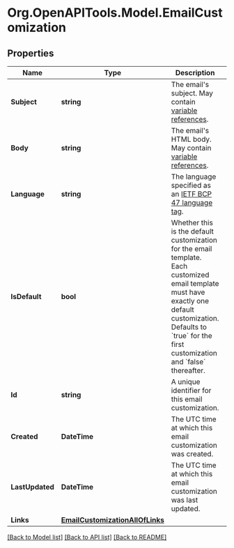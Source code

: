 # Org.OpenAPITools.Model.EmailCustomization

## Properties

Name | Type | Description | Notes
------------ | ------------- | ------------- | -------------
**Subject** | **string** | The email&#39;s subject. May contain [variable references](https://velocity.apache.org/engine/1.7/user-guide.html#references). | 
**Body** | **string** | The email&#39;s HTML body. May contain [variable references](https://velocity.apache.org/engine/1.7/user-guide.html#references). | 
**Language** | **string** | The language specified as an [IETF BCP 47 language tag](https://datatracker.ietf.org/doc/html/rfc5646). | 
**IsDefault** | **bool** | Whether this is the default customization for the email template. Each customized email template must have exactly one default customization. Defaults to &#x60;true&#x60; for the first customization and &#x60;false&#x60; thereafter. | [optional] 
**Id** | **string** | A unique identifier for this email customization. | [optional] [readonly] 
**Created** | **DateTime** | The UTC time at which this email customization was created. | [optional] [readonly] 
**LastUpdated** | **DateTime** | The UTC time at which this email customization was last updated. | [optional] [readonly] 
**Links** | [**EmailCustomizationAllOfLinks**](EmailCustomizationAllOfLinks.md) |  | [optional] 

[[Back to Model list]](../README.md#documentation-for-models) [[Back to API list]](../README.md#documentation-for-api-endpoints) [[Back to README]](../README.md)

